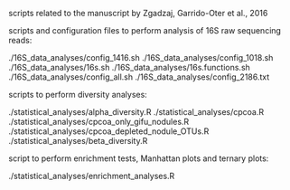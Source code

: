 scripts related to the manuscript by Zgadzaj, Garrido-Oter et al., 2016

scripts and configuration files to perform analysis of 16S raw sequencing reads:

./16S_data_analyses/config_1416.sh
./16S_data_analyses/config_1018.sh
./16S_data_analyses/16s.sh
./16S_data_analyses/16s.functions.sh
./16S_data_analyses/config_all.sh
./16S_data_analyses/config_2186.txt

scripts to perform diversity analyses:

./statistical_analyses/alpha_diversity.R
./statistical_analyses/cpcoa.R
./statistical_analyses/cpcoa_only_gifu_nodules.R
./statistical_analyses/cpcoa_depleted_nodule_OTUs.R
./statistical_analyses/beta_diversity.R

script to perform enrichment tests, Manhattan plots and ternary plots:

./statistical_analyses/enrichment_analyses.R

